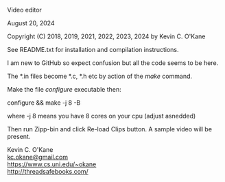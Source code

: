 Video editor

August 20, 2024

Copyright (C) 2018, 2019, 2021, 2022, 2023, 2024 by Kevin C. O'Kane

See README.txt for installation and compilation instructions. 

I am new to GitHub so expect confusion but all the code seems to be here.

The *.in files become *.c, *.h etc by action of the <i>make</i> command.

Make the file <i>configure</i> executable then:

configure && make -j 8 -B

where -j 8 means you have 8 cores on your cpu (adjust asnedded)

Then run Zipp-bin and click Re-load Clips button. A sample video will be present.

Kevin C. O'Kane <br>
kc.okane@gmail.com <br>
https://www.cs.uni.edu/~okane <br>
http://threadsafebooks.com/ <br>
